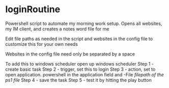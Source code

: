 # loginRoutine
Powershell script to automate my morning work setup. Opens all websites, my IM client, and creates a notes word file for me


Edit file paths as needed in the script and websites in the config file to customize this for your own needs

Websites in the config file need only be separated by a space


To add this to windows scheduler open up windows scheduler
Step 1 - create basic task
Step 2 - trigger, set this to login
Step 3 - action, set to open application. powershell in the application field and -File *filepath of the ps1 file*
Step 4 - save the task
Step 5 - test it by hitting the play button
